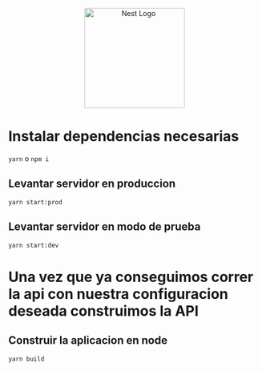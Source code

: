 <p align="center">
  <a href="http://nestjs.com/" target="blank"><img src="https://nestjs.com/img/logo-small.svg" width="200" alt="Nest Logo" /></a>
</p>

# Instalar dependencias necesarias

``` yarn ``` o ``` npm i ``` 

## Levantar servidor en produccion

``` yarn start:prod ```


## Levantar servidor en modo de prueba

``` yarn start:dev ```

# Una vez que ya conseguimos correr la api con nuestra configuracion deseada construimos la API

## Construir la aplicacion en node 

``` yarn build ```